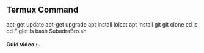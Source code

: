 <h2>Termux Command</h2>

apt-get update
apt-get upgrade
apt install lolcat
apt install git 
git clone
cd 
ls
cd Figlet
ls
bash SubadraBro.sh

<h4>Guid video :-</h4>